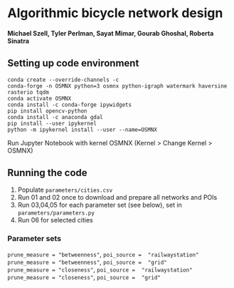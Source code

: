 # Algorithmic bicycle network design
#### Michael Szell, Tyler Perlman, Sayat Mimar, Gourab Ghoshal, Roberta Sinatra

## Setting up code environment
```
conda create --override-channels -c   
conda-forge -n OSMNX python=3 osmnx python-igraph watermark haversine rasterio tqdm
conda activate OSMNX
conda install -c conda-forge ipywidgets
pip install opencv-python
conda install -c anaconda gdal
pip install --user ipykernel
python -m ipykernel install --user --name=OSMNX
```
Run Jupyter Notebook with kernel OSMNX (Kernel > Change Kernel > OSMNX)

## Running the code
1. Populate `parameters/cities.csv` 
2. Run 01 and 02 once to download and prepare all networks and POIs  
3. Run 03,04,05 for each parameter set (see below), set in `parameters/parameters.py`  
4. Run 06 for selected cities

### Parameter sets 
`prune_measure = "betweenness"`, `poi_source =  "railwaystation"`  
`prune_measure = "betweenness"`, `poi_source =  "grid"`  
`prune_measure = "closeness"`, `poi_source =  "railwaystation"`  
`prune_measure = "closeness"`, `poi_source =  "grid"`  
